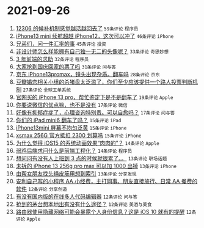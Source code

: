 # 2021-09-26

1. [12306 的候补机制感觉越活越回去了](https://www.v2ex.com/t/804383) `59条评论` `程序员`
1. [iPhone13 mini 续航超越 iPhone12，这次可以冲了](https://www.v2ex.com/t/804252) `46条评论` `iPhone`
1. [兄弟们，问一件汇率的事](https://www.v2ex.com/t/804242) `45条评论` `投资`
1. [非设计师怎么样能拥有自己独一无二的头像呢？](https://www.v2ex.com/t/804317) `33条评论` `奇思妙想`
1. [3 年前端的求助](https://www.v2ex.com/t/804264) `32条评论` `程序员`
1. [大家抢到国庆回家的票了吗](https://www.v2ex.com/t/804368) `31条评论` `问与答`
1. [京东 iPhone13promax，镜头出现杂质。翻车吗](https://www.v2ex.com/t/804244) `28条评论` `京东`
1. [豆瓣婚恋相关小组的杀猪盘太泛滥了，你们至少应该提供一个路人投票判断机制](https://www.v2ex.com/t/804379) `27条评论` `全球工单系统`
1. [官网买的 iPhone 13 pro，帮忙鉴定下是不是翻车了](https://www.v2ex.com/t/804376) `19条评论` `Apple`
1. [你要说微信的优点嘛，也不是没有](https://www.v2ex.com/t/804393) `17条评论` `微信`
1. [好像有抑郁症症了，心理咨询特别贵。可以自愈吗？](https://www.v2ex.com/t/804266) `17条评论` `问与答`
1. [你们的 iPad mini6 翻车了吗？](https://www.v2ex.com/t/804349) `15条评论` `iPad`
1. [iPhone13mini 屏幕不均匀泛黄](https://www.v2ex.com/t/804332) `15条评论` `iPhone`
1. [xsmax 256G 官方抵扣 2300 划算吗](https://www.v2ex.com/t/804285) `15条评论` `iPhone`
1. [为什么觉得 iOS15 的系统动画效果“肉肉的”？](https://www.v2ex.com/t/804340) `14条评论` `Apple`
1. [弱鸡后端求问什么是前端工程化？](https://www.v2ex.com/t/804270) `14条评论` `程序员`
1. [想问问有没有人上班到 3 点的时候就很累了。。](https://www.v2ex.com/t/804394) `13条评论` `职场话题`
1. [未拆的 iPhone 13 256g pro max 可以加 1000 出掉](https://www.v2ex.com/t/804382) `13条评论` `iPhone`
1. [由帮女朋友找头绳皮筋用想到索引](https://www.v2ex.com/t/804350) `13条评论` `分享发现`
1. [安利自己写的小程序 AA 小经费，主打同事、朋友直接旅行、日常 AA 餐费的软件](https://www.v2ex.com/t/804377) `12条评论` `分享创造`
1. [有没有国内版的在线多人代码编辑器](https://www.v2ex.com/t/804323) `12条评论` `问与答`
1. [抢到的茅台想本地出有没有什么途径？](https://www.v2ex.com/t/804306) `12条评论` `美酒与美食`
1. [路由器使用隐藏网络可能会暴露个人身份信息？这是 iOS 10 就有的提醒](https://www.v2ex.com/t/804279) `12条评论` `Apple`
